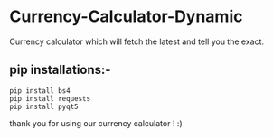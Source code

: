 # Currency-Calculator-Dynamic
Currency calculator which will fetch the latest and tell you the exact.

## pip installations:-
```
pip install bs4
pip install requests
pip install pyqt5
```
thank you for using our currency calculator !
:)
